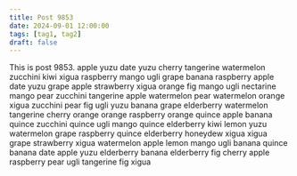 ```yaml
---
title: Post 9853
date: 2024-09-01 12:00:00
tags: [tag1, tag2]
draft: false
---
```

This is post 9853.
apple
yuzu
date
yuzu
cherry
tangerine
watermelon
zucchini
kiwi
xigua
raspberry
mango
ugli
grape
banana
raspberry
apple
date
yuzu
grape
apple
strawberry
xigua
orange
fig
mango
ugli
nectarine
mango
pear
zucchini
tangerine
apple
watermelon
pear
watermelon
orange
xigua
zucchini
pear
fig
ugli
yuzu
banana
grape
elderberry
watermelon
tangerine
cherry
orange
orange
raspberry
orange
quince
apple
banana
quince
zucchini
quince
ugli
mango
quince
elderberry
kiwi
lemon
yuzu
watermelon
grape
raspberry
quince
elderberry
honeydew
xigua
xigua
grape
strawberry
xigua
watermelon
apple
lemon
mango
ugli
banana
quince
banana
date
apple
yuzu
elderberry
banana
elderberry
fig
cherry
apple
raspberry
pear
ugli
tangerine
fig
xigua
